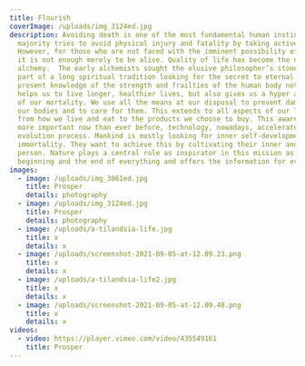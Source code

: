 ```yaml
---
title: Flourish
coverImage: /uploads/img_3124ed.jpg
description: Avoiding death is one of the most fundamental human instincts. The
  majority tries to avoid physical injury and fatality by taking active steps.
  However, for those who are not faced with the imminent possibility of death,
  it is not enough merely to be alive. Quality of life has become the new
  alchemy.  The early alchemists sought the elusive philosopher’s stone and were
  part of a long spiritual tradition looking for the secret to eternal life. Our
  present knowledge of the strength and frailties of the human body not only
  helps us to live longer, healthier lives, but also gives us a hyper awareness
  of our mortality. We use all the means at our disposal to prevent damage to
  our bodies and to care for them. This extends to all aspects of our lives,
  from how we live and eat to the products we choose to buy. This awareness is
  more important now than ever before, technology, nowadays, accelerates the
  evolution process. Mankind is mostly looking for inner self-development and
  immortality. They want to achieve this by cultivating their inner and outer
  person. Nature plays a central role as inspirator in this mission as it is the
  beginning and the end of everything and offers the information for evolution.
images:
  - image: /uploads/img_3061ed.jpg
    title: Prosper
    details: photography
  - image: /uploads/img_3124ed.jpg
    title: Prosper
    details: photography
  - image: /uploads/a-tilandsia-life.jpg
    title: x
    details: x
  - image: /uploads/screenshot-2021-09-05-at-12.09.23.png
    title: x
    details: x
  - image: /uploads/a-tilandsia-life2.jpg
    title: x
    details: x
  - image: /uploads/screenshot-2021-09-05-at-12.09.48.png
    title: x
    details: x
videos:
  - video: https://player.vimeo.com/video/435549161
    title: Prosper
---
```

